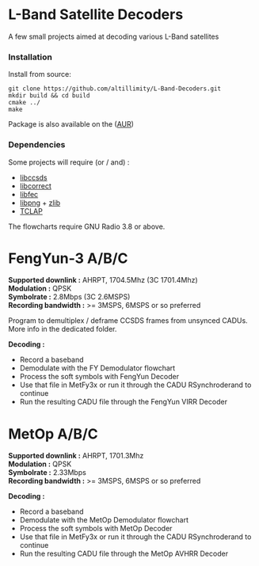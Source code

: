 # L-Band Satellite Decoders

A few small projects aimed at decoding various L-Band satellites
### Installation 

Install from source:

```
git clone https://github.com/altillimity/L-Band-Decoders.git
mkdir build && cd build
cmake ../
make
```
Package is also available on the ([AUR](https://aur.archlinux.org/packages/l-band-decoders-git/))

### Dependencies

Some projects will require (or / and) :
- [libccsds](https://github.com/altillimity/libccsds)
- [libcorrect](https://github.com/quiet/libcorrect)
- [libfec](https://github.com/quiet/libfec)
- [libpng](https://github.com/glennrp/libpng) + [zlib](https://github.com/madler/zlib)
- [TCLAP](http://tclap.sourceforge.net/)

The flowcharts require GNU Radio 3.8 or above.

# FengYun-3 A/B/C

**Supported downlink :** AHRPT, 1704.5Mhz (3C 1701.4Mhz)    
**Modulation :** QPSK  
**Symbolrate :** 2.8Mbps (3C 2.6MSPS)  
**Recording bandwidth :** >= 3MSPS, 6MSPS or so preferred 

Program to demultiplex / deframe CCSDS frames from unsynced CADUs.
More info in the dedicated folder.

**Decoding :**
- Record a baseband 
- Demodulate with the FY Demodulator flowchart
- Process the soft symbols with FengYun Decoder   
- Use that file in MetFy3x or run it through the CADU RSynchroderand to continue  
- Run the resulting CADU file through the FengYun VIRR Decoder  

# MetOp A/B/C

**Supported downlink :** AHRPT, 1701.3Mhz  
**Modulation :** QPSK  
**Symbolrate :** 2.33Mbps  
**Recording bandwidth :** >= 3MSPS, 6MSPS or so preferred 

**Decoding :**
- Record a baseband 
- Demodulate with the MetOp Demodulator flowchart
- Process the soft symbols with MetOp Decoder   
- Use that file in MetFy3x or run it through the CADU RSynchroderand to continue  
- Run the resulting CADU file through the MetOp AVHRR Decoder  